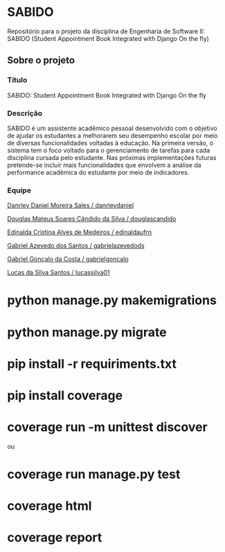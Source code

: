 # SABIDO

Repositório para o projeto da disciplina de Engenharia de Software II: SABIDO (Student Appointment Book Integrated with Django On the fly)

## Sobre o projeto

### Título
SABIDO: Student Appointment Book Integrated with Django On the fly   

### Descrição
SABIDO é um assistente acadêmico pessoal desenvolvido com o objetivo de ajudar os estudantes a melhorarem seu desempenho escolar por meio de diversas funcionalidades voltadas à educação. Na primeira versão, o sistema tem o foco voltado para o gerenciamento de tarefas para cada disciplina cursada pelo estudante. Nas próximas implementações futuras pretende-se incluir mais funcionalidades que envolvem a análise da performance acadêmica do estudante por meio de indicadores. 

### Equipe
[Danrley Daniel Moreira Sales / danrleydaniel](https://github.com/danrleydaniel)  

[Douglas Mateus Soares Cândido da Silva / douglascandido](https://github.com/douglascandido)

[Edinalda Cristina Alves de Medeiros / edinaldaufrn](https://github.com/edinaldaufrn)

[Gabriel Azevedo dos Santos / gabrielazevedods](https://github.com/gabrielazevedods)

[Gabriel Gonçalo da Costa / gabrielgoncalo](https://github.com/gabrielgoncalo)

[Lucas da Silva Santos / lucassilva01](https://github.com/lucassilva01)


# python manage.py makemigrations
# python manage.py migrate
# pip install -r requiriments.txt

# pip install coverage
# coverage run -m unittest discover 
 ou 
# coverage run manage.py test

# coverage html

# coverage report


